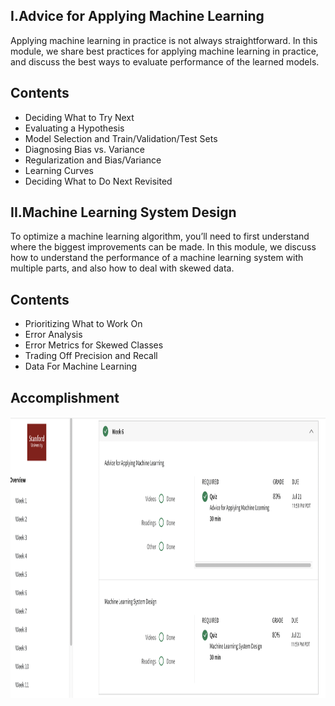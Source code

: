 ## I.Advice for Applying Machine Learning
Applying machine learning in practice is not always straightforward. In this module, we share best practices for applying machine learning in practice, and discuss the best ways to evaluate performance of the learned models.
## Contents 
* Deciding What to Try Next
* Evaluating a Hypothesis
* Model Selection and Train/Validation/Test Sets
* Diagnosing Bias vs. Variance
* Regularization and Bias/Variance
* Learning Curves
* Deciding What to Do Next Revisited

## II.Machine Learning System Design
To optimize a machine learning algorithm, you’ll need to first understand where the biggest improvements can be made. In this module, we discuss how to understand the performance of a machine learning system with multiple parts, and also how to deal with skewed data.
## Contents
* Prioritizing What to Work On
* Error Analysis
* Error Metrics for Skewed Classes
* Trading Off Precision and Recall
* Data For Machine Learning

## Accomplishment
<img align='middle' src="../docs/ML.W6.png" width="1067" height="450">
